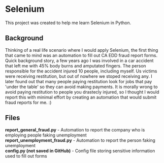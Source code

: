 # Selenium
This project was created to help me learn Selenium in Python.

## Background
Thinking of a real life scenario where I would apply Selenium, the first thing that came to mind was an automation to fill out CA EDD fraud report forms. Quick background story, a few years ago I was involved in a car accident that left me with 45% body burns and amputated fingers. The person responsible for the accident injured 10 people, including myself. Us victims were receiving restitution, but out of nowhere we stoped receiving any. I later found out that many people paying restitution look for jobs that pay 'under the table' so they can avoid making payments. It is morally wrong to avoid paying restitution to people you drastecly injured, so I thought I would report this with minimal effort by creating an automation that would submit fraud reports for me. :)

## Files
**report_general_fraud.py** - Automation to report the company who is employing people faking unemployment <br />
**report_unemployment_fraud.py** - Automation to report the person faking unemployment <br />
**config.py (not saved in GitHub)** - Config file storing sensitive information used to fill out forms
